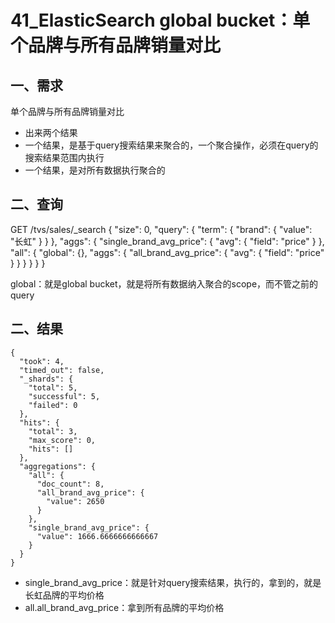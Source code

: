 # 41_ElasticSearch global bucket：单个品牌与所有品牌销量对比

## 一、需求

单个品牌与所有品牌销量对比

* 出来两个结果
* 一个结果，是基于query搜索结果来聚合的，一个聚合操作，必须在query的搜索结果范围内执行
* 一个结果，是对所有数据执行聚合的

## 二、查询

GET /tvs/sales/_search 
{
  "size": 0, 
  "query": {
    "term": {
      "brand": {
        "value": "长虹"
      }
    }
  },
  "aggs": {
    "single_brand_avg_price": {
      "avg": {
        "field": "price"
      }
    },
    "all": {
      "global": {},
      "aggs": {
        "all_brand_avg_price": {
          "avg": {
            "field": "price"
          }
        }
      }
    }
  }
}

global：就是global bucket，就是将所有数据纳入聚合的scope，而不管之前的query

## 二、结果

```
{
  "took": 4,
  "timed_out": false,
  "_shards": {
    "total": 5,
    "successful": 5,
    "failed": 0
  },
  "hits": {
    "total": 3,
    "max_score": 0,
    "hits": []
  },
  "aggregations": {
    "all": {
      "doc_count": 8,
      "all_brand_avg_price": {
        "value": 2650
      }
    },
    "single_brand_avg_price": {
      "value": 1666.6666666666667
    }
  }
}
```

* single_brand_avg_price：就是针对query搜索结果，执行的，拿到的，就是长虹品牌的平均价格
* all.all_brand_avg_price：拿到所有品牌的平均价格
